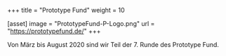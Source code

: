 +++
title = "Prototype Fund"
weight = 10

[asset]
  image = "PrototypeFund-P-Logo.png"
  url = "https://prototypefund.de/"
+++

Von März bis August 2020 sind wir Teil der 7.&nbsp;Runde des Prototype Fund.